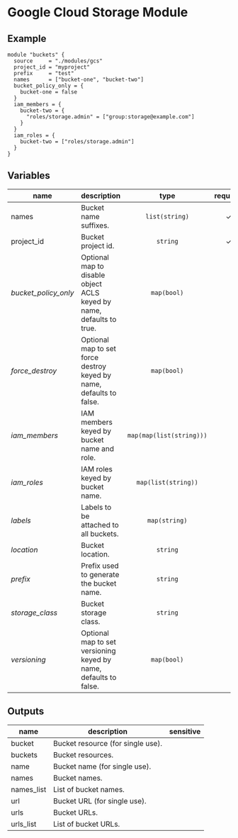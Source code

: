 # Google Cloud Storage Module

## Example

```hcl
module "buckets" {
  source     = "./modules/gcs"
  project_id = "myproject"
  prefix     = "test"
  names      = ["bucket-one", "bucket-two"]
  bucket_policy_only = {
    bucket-one = false
  }
  iam_members = {
    bucket-two = {
      "roles/storage.admin" = ["group:storage@example.com"]
    }
  }
  iam_roles = {
    bucket-two = ["roles/storage.admin"]
  }
}
```

<!-- BEGIN TFDOC -->
## Variables

| name | description | type | required | default |
|---|---|:---: |:---:|:---:|
| names | Bucket name suffixes. | <code title="list&#40;string&#41;">list(string)</code> | ✓ |  |
| project_id | Bucket project id. | <code title="">string</code> | ✓ |  |
| *bucket_policy_only* | Optional map to disable object ACLS keyed by name, defaults to true. | <code title="map&#40;bool&#41;">map(bool)</code> |  | <code title="">{}</code> |
| *force_destroy* | Optional map to set force destroy keyed by name, defaults to false. | <code title="map&#40;bool&#41;">map(bool)</code> |  | <code title="">{}</code> |
| *iam_members* | IAM members keyed by bucket name and role. | <code title="map&#40;map&#40;list&#40;string&#41;&#41;&#41;">map(map(list(string)))</code> |  | <code title="">{}</code> |
| *iam_roles* | IAM roles keyed by bucket name. | <code title="map&#40;list&#40;string&#41;&#41;">map(list(string))</code> |  | <code title="">{}</code> |
| *labels* | Labels to be attached to all buckets. | <code title="map&#40;string&#41;">map(string)</code> |  | <code title="">{}</code> |
| *location* | Bucket location. | <code title="">string</code> |  | <code title="">EU</code> |
| *prefix* | Prefix used to generate the bucket name. | <code title="">string</code> |  | <code title=""></code> |
| *storage_class* | Bucket storage class. | <code title="">string</code> |  | <code title="">MULTI_REGIONAL</code> |
| *versioning* | Optional map to set versioning keyed by name, defaults to false. | <code title="map&#40;bool&#41;">map(bool)</code> |  | <code title="">{}</code> |

## Outputs

| name | description | sensitive |
|---|---|:---:|
| bucket | Bucket resource (for single use). |  |
| buckets | Bucket resources. |  |
| name | Bucket name (for single use). |  |
| names | Bucket names. |  |
| names_list | List of bucket names. |  |
| url | Bucket URL (for single use). |  |
| urls | Bucket URLs. |  |
| urls_list | List of bucket URLs. |  |
<!-- END TFDOC -->
